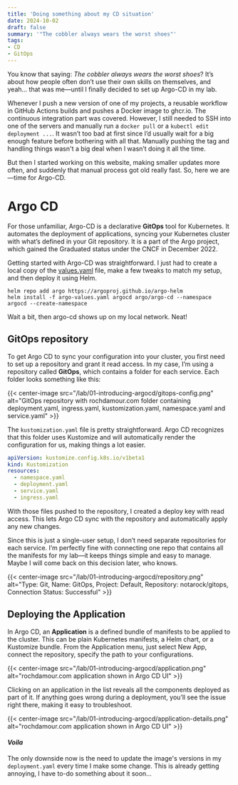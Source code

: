 ```yaml
---
title: 'Doing something about my CD situation'
date: 2024-10-02
draft: false
summary: '"The cobbler always wears the worst shoes"'
tags:
- CD
- GitOps
---
```


You know that saying: *The cobbler always wears the worst shoes*? It’s about how
people often don’t use their own skills on themselves, and yeah... that was
me—until I finally decided to set up Argo-CD in my lab.

Whenever I push a new version of one of my projects, a reusable workflow in
GitHub Actions builds and pushes a Docker image to ghcr.io. The continuous
integration part was covered. However, I still needed to SSH into one of the
servers and manually run a `docker pull` or a `kubectl edit deployment ...`. It
wasn’t too bad at first since I’d usually wait for a big enough feature before
bothering with all that. Manually pushing the tag and handling things wasn't a
big deal when I wasn’t doing it all the time.

But then I started working on this website, making smaller updates more often,
and suddenly that manual process got old really fast. So, here we are—time for
Argo-CD.

# Argo CD

For those unfamiliar, Argo-CD is a declarative **GitOps** tool for Kubernetes. It
automates the deployment of applications, syncing your Kubernetes cluster with
what’s defined in your Git repository. It is a part of the Argo project, which
gained the Graduated status under the CNCF in December 2022. 

Getting started with Argo-CD was straightforward. I just had to create a local
copy of the
[values.yaml](https://github.com/argoproj/argo-helm/blob/main/charts/argo-cd/values.yaml)
file, make a few tweaks to match my setup, and then deploy it using Helm.

```shell
helm repo add argo https://argoproj.github.io/argo-helm
helm install -f argo-values.yaml argocd argo/argo-cd --namespace argocd --create-namespace
```

Wait a bit, then argo-cd shows up on my local network. Neat!

## GitOps repository

To get Argo CD to sync your configuration into your cluster, you first need to
set up a repository and grant it read access. In my case, I’m using a repository called
**GitOps**, which contains a folder for each service. Each folder looks something
like this:


{{< center-image src="/lab/01-introducing-argocd/gitops-config.png" alt="GitOps repository with rochdamour.com folder containing deployment.yaml, ingress.yaml, kustomization.yaml, namespace.yaml and service.yaml"  >}}

The `kustomization.yaml` file is pretty straightforward. Argo CD recognizes that
this folder uses Kustomize and will automatically render the configuration for
us, making things a lot easier.

```yaml
apiVersion: kustomize.config.k8s.io/v1beta1
kind: Kustomization
resources:
  - namespace.yaml
  - deployment.yaml
  - service.yaml
  - ingress.yaml
```

With those files pushed to the repository, I created a deploy key with read
access. This lets Argo CD sync with the repository and automatically apply any
new changes.

Since this is just a single-user setup, I don’t need separate repositories for
each service. I’m perfectly fine with connecting one repo that contains all the
manifests for my lab—it keeps things simple and easy to manage. Maybe I will
come back on this decision later, who knows.

{{< center-image src="/lab/01-introducing-argocd/repository.png" alt="Type: Git, Name: GitOps, Project: Default, Repository: notarock/gitops, Connection Status: Successful"  >}}

## Deploying the Application

In Argo CD, an **Application** is a defined bundle of manifests to be applied to
the cluster. This can be plain Kubernetes manifests, a Helm chart, or a
Kustomize bundle. From the Application menu, just select New App, connect the
repository, specify the path to your configurations.

{{< center-image src="/lab/01-introducing-argocd/application.png" alt="rochdamour.com application shown in Argo CD UI"  >}}

Clicking on an application in the list reveals all the components deployed as part of it. If anything goes wrong during a deployment, you’ll see the issue right there, making it easy to troubleshoot.

{{< center-image src="/lab/01-introducing-argocd/application-details.png" alt="rochdamour.com application shown in Argo CD UI"  >}}

#### *Voila*

The only downside now is the need to update the image's versions in my
`deployment.yaml` every time I make some change. This is already getting
annoying, I have to-do something about it soon...

